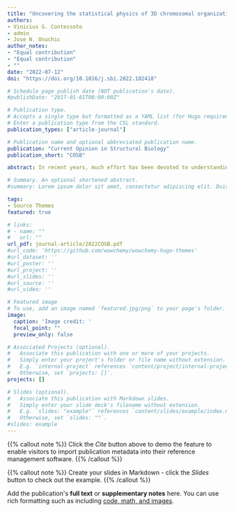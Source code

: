 ```yaml
---
title: "Uncovering the statistical physics of 3D chromosomal organization using data-driven modeling"
authors:
- Vinicius G. Contessoto
- admin
- Jose N. Onuchic
author_notes:
- "Equal contribution"
- "Equal contribution"
- ""
date: "2022-07-12"
doi: "https://doi.org/10.1016/j.sbi.2022.102418"

# Schedule page publish date (NOT publication's date).
#publishDate: "2017-01-01T00:00:00Z"

# Publication type.
# Accepts a single type but formatted as a YAML list (for Hugo requirements).
# Enter a publication type from the CSL standard.
publication_types: ["article-journal"]

# Publication name and optional abbreviated publication name.
publication: "Current Opinion in Structural Biology"
publication_short: "COSB"

abstract: In recent years, much effort has been devoted to understanding the three-dimensional (3D) organization of the genome and how genomic structure mediates nuclear function. The development of experimental techniques that combine DNA proximity ligation with high-throughput sequencing, such as Hi-C, have substantially improved our knowledge about chromatin organization. Numerous experimental advancements, not only utilizing DNA proximity ligation but also high-resolution genome imaging (DNA tracing), have required theoretical modeling to determine the structural ensembles consistent with such data. These 3D polymer models of the genome provide an understanding of the physical mechanisms governing genome architecture. Here, we present an overview of the recent advances in modeling the ensemble of 3D chromosomal structures by employing the maximum entropy approach combined with polymer physics. Particularly, we discuss the minimal chromatin model (MiChroM) along with the “maximum entropy genomic annotations from biomarkers associated with structural ensembles” (MEGABASE) model, which have been remarkably successful in the accurate modeling of chromosomes consistent with both Hi-C and DNA-tracing data.

# Summary. An optional shortened abstract.
#summary: Lorem ipsum dolor sit amet, consectetur adipiscing elit. Duis posuere tellus ac convallis placerat. Proin tincidunt magna sed ex sollicitudin condimentum.

tags:
- Source Themes
featured: true

# links:
# - name: ""
#   url: ""
url_pdf: journal-article/2022COSB.pdf
#url_code: 'https://github.com/wowchemy/wowchemy-hugo-themes'
#url_dataset: ''
#url_poster: ''
#url_project: ''
#url_slides: ''
#url_source: ''
#url_video: ''

# Featured image
# To use, add an image named `featured.jpg/png` to your page's folder. 
image:
  caption: 'Image credit: '
  focal_point: ""
  preview_only: false

# Associated Projects (optional).
#   Associate this publication with one or more of your projects.
#   Simply enter your project's folder or file name without extension.
#   E.g. `internal-project` references `content/project/internal-project/index.md`.
#   Otherwise, set `projects: []`.
projects: []

# Slides (optional).
#   Associate this publication with Markdown slides.
#   Simply enter your slide deck's filename without extension.
#   E.g. `slides: "example"` references `content/slides/example/index.md`.
#   Otherwise, set `slides: ""`.
#slides: example
---
```

{{% callout note %}}
Click the *Cite* button above to demo the feature to enable visitors to import publication metadata into their reference management software.
{{% /callout %}}

{{% callout note %}}
Create your slides in Markdown - click the *Slides* button to check out the example.
{{% /callout %}}

Add the publication's **full text** or **supplementary notes** here. You can use rich formatting such as including [code, math, and images](https://wowchemy.com/docs/content/writing-markdown-latex/).
